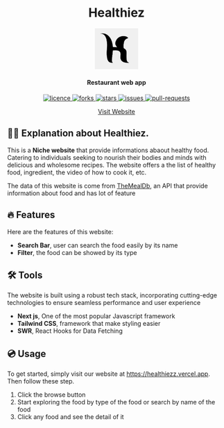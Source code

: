 <h1 align="center"><b>Healthiez</b></h1>

<p align="center">
    <a href="https://healthiezz.vercel.app" target="_blank"><img src="public/Icon.png" alt="Messendger" width="100" /></a>
</p>

<h4 align="center">Restaurant web app</h4>

<p align="center">
<p align="center">
    <a href="https://github.com/adlihidayat/healthiezz/blob/main/LICENSE" target="_blank">
        <img src="https://img.shields.io/github/license/adlihidayat/healthiezz?style=flat-square" alt="licence" />
    </a>
    <a href="https://github.com/adlihidayat/healthiezz/fork" target="_blank">
        <img src="https://img.shields.io/github/forks/adlihidayat/healthiezz?style=flat-square" alt="forks"/>
    </a>
    <a href="https://github.com/adlihidayat/healthiezz/stargazers" target="_blank">
        <img src="https://img.shields.io/github/stars/adlihidayat/healthiezz?style=flat-square" alt="stars"/>
    </a>
    <a href="https://github.com/adlihidayat/healthiezz/issues" target="_blank">
        <img src="https://img.shields.io/github/issues/adlihidayat/healthiezz?style=flat-square" alt="issues"/>
    </a>
    <a href="https://github.com/adlihidayat/healthiezz/pulls" target="_blank">
        <img src="https://img.shields.io/github/issues-pr/adlihidayat/healthiezz?style=flat-square" alt="pull-requests"/>
    </a>
</p>

<p align="center">
    <a href="https://healthiezz.vercel.app">Visit Website</a>
</p>

## 👋🏻 Explanation about Healthiez.

This is a <b>Niche website</b> that provide informations abaout healthy food. Catering to individuals seeking to nourish their bodies and minds with delicious and wholesome recipes. The website offers a the list of healthy food, ingredient, the video of how to cook it, etc.

The data of this website is come from <a href="https://www.themealdb.com/api.php">TheMealDb</a>, an API that provide information about food and has lot of feature

## 🔥 Features

Here are the features of this website:

- <b>Search Bar</b>, user can search the food easily by its name
- <b>Filter</b>, the food can be showed by its type

## 🛠️ Tools

The website is built using a robust tech stack, incorporating cutting-edge technologies to ensure seamless performance and user experience

- <b>Next js</b>, One of the most popular Javascript framework
- <b>Tailwind CSS</b>, framework that make styling easier
- <b>SWR</b>, React Hooks for Data Fetching

## 💿 Usage

To get started, simply visit our website at <https://healthiezz.vercel.app>. Then follow these step.

1. Click the browse button
2. Start exploring the food by type of the food or search by name of the food
3. Click any food and see the detail of it
